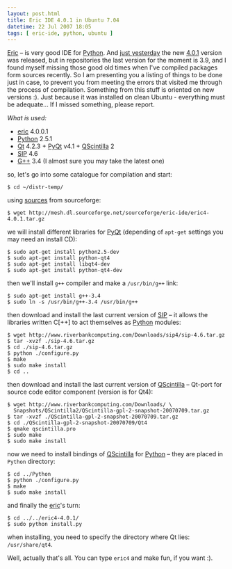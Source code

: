 ```yaml
---
layout: post.html
title: Eric IDE 4.0.1 in Ubuntu 7.04
datetime: 22 Jul 2007 18:05
tags: [ eric-ide, python, ubuntu ]
---
```


[Eric](http://www.die-offenbachs.de/eric/index.html) – is very good IDE for [Python](http://www.python.org/). And [just yesterday](http://www.die-offenbachs.de/eric/eric-news.html) the new [4.0.1](http://sourceforge.net/project/showfiles.php?group_id=119070&package_id=233329) version was released, but in repositories the last version for the moment is 3.9, and I found myself missing those good old times when I've compiled packages form sources recently. So I am presenting you a listing of things to be done just in case, to prevent you from meeting the errors that visited me through the process of compilation. Something from this stuff is oriented on new versions :). Just because it was installed on clean Ubuntu - everything must be adequate... If I missed something, please report.

_What is used:_

* [eric](http://www.die-offenbachs.de/eric/index.html) 4.0.0.1
* [Python](http://www.python.org/) 2.5.1
* [Qt](http://trolltech.com/products/qt) 4.2.3 + [PyQt](http://www.riverbankcomputing.co.uk/pyqt/index.php) v4.1 + [QScintilla](http://www.riverbankcomputing.co.uk/qscintilla/index.php) 2
* [SIP](http://www.riverbankcomputing.co.uk/sip/index.php) 4.6
* [G++](http://gcc.gnu.org/) 3.4 (I almost sure you may take the latest one)

so, let's go into some catalogue for compilation and start:

    $ cd ~/distr-temp/

using [sources](http://sourceforge.net/project/showfiles.php?group_id=119070&package_id=233329) from sourceforge:

    $ wget http://mesh.dl.sourceforge.net/sourceforge/eric-ide/eric4-4.0.1.tar.gz

we will install different libraries for [PyQt](http://www.riverbankcomputing.co.uk/pyqt/index.php) (depending of `apt-get` settings you may need an install CD):

    $ sudo apt-get install python2.5-dev
    $ sudo apt-get install python-qt4
    $ sudo apt-get install libqt4-dev
    $ sudo apt-get install python-qt4-dev

then we'll install `g++` compiler and make a `/usr/bin/g++` link:

    $ sudo apt-get install g++-3.4
    $ sudo ln -s /usr/bin/g++-3.4 /usr/bin/g++

then download and install the last current version of  [SIP](http://www.riverbankcomputing.co.uk/sip/index.php) – it allows the libraries written C[++] to act themselves as [Python](http://www.python.org/) modules:

    $ wget http://www.riverbankcomputing.com/Downloads/sip4/sip-4.6.tar.gz
    $ tar -xvzf ./sip-4.6.tar.gz
    $ cd ./sip-4.6.tar.gz
    $ python ./configure.py
    $ make
    $ sudo make install
    $ cd ..

then download and install the last current version of [QScintilla](http://www.riverbankcomputing.co.uk/qscintilla/index.php) – Qt-port for source code editor component (version is for Qt4):

    $ wget http://www.riverbankcomputing.com/Downloads/ \
      Snapshots/QScintilla2/QScintilla-gpl-2-snapshot-20070709.tar.gz
    $ tar -xvzf ./QScintilla-gpl-2-snapshot-20070709.tar.gz
    $ cd ./QScintilla-gpl-2-snapshot-20070709/Qt4
    $ qmake qscintilla.pro
    $ sudo make
    $ sudo make install

now we need to install bindings of [QScintilla](http://www.riverbankcomputing.co.uk/qscintilla/index.php) for [Python](http://www.python.org/) – they are placed in `Python` directory:

    $ cd ../Python
    $ python ./configure.py
    $ make
    $ sudo make install

and finally the [eric](http://www.die-offenbachs.de/eric/index.html)'s turn:

    $ cd ../../eric4-4.0.1/
    $ sudo python install.py

when installing, you need to specify the directory where Qt lies: `/usr/share/qt4`.

Well, actually that's all. You can type `eric4` and make fun, if you want :).

